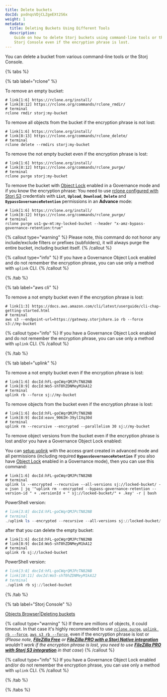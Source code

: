 ```yaml
---
title: Delete buckets
docId: pxdnqsVDjCLZgeEXt2S6x
weight: 1
metadata:
  title: Deleting Buckets Using Different Tools
  description:
    Guide on how to delete Storj buckets using command-line tools or the
    Storj Console even if the encryption phrase is lost.
---
```


You can delete a bucket from various command-line tools or the Storj Console.

{% tabs %}

{% tab label="rclone" %}

To remove an empty bucket:

```shell {% title="rclone" %}
# link[1:6] https://rclone.org/install/
# link[8:12] https://rclone.org/commands/rclone_rmdir/
# terminal
rclone rmdir storj:my-bucket
```

To remove all objects from the bucket if the encryption phrase is not lost:

```shell {% title="rclone" %}
# link[1:6] https://rclone.org/install/
# link[8:13] https://rclone.org/commands/rclone_delete/
# terminal
rclone delete --rmdirs storj:my-bucket
```

To remove the not empty bucket even if the encryption phrase is lost:

```shell {% title="rclone" %}
# link[1:6] https://rclone.org/install/
# link[8:12] https://rclone.org/commands/rclone_purge/
# terminal
rclone purge storj:my-bucket
```

To remove the bucket with [Object Lock](docId:gjrGzPNnhpYrAGTTAUaj) enabled in a Governance mode and if you know the encryption phrase:
You need to use [rclone configured with Storj S3](docId:AsyYcUJFbO1JI8-Tu8tW3) credentials with **`List`**, **`Upload`**, **`Download`**, **`Delete`** and **`BypassGovernanceRetention`** permissions in an **Advance** mode:

```shell {% title="rclone" %}
# link[1:6] https://rclone.org/install/
# link[8:12] https://rclone.org/commands/rclone_purge/
# terminal
rclone purge us1-gw-mt:my-locked-bucket --header "x-amz-bypass-governance-retention:true"
```

{% callout type="warning" %}
Please note, this command do not honor any include/exclude filters or prefixes (subfolders), it will always purge the entire bucket, including bucket itself.
{% /callout %}

{% callout type="info" %}
If you have a Governance Object Lock enabled and do not remember the encryption phrase, you can use only a method with `uplink` CLI.
{% /callout %}

{% /tab %}

{% tab label="aws cli" %}

To remove a not empty bucket even if the encryption phrase is lost:

```shell {% title="aws cli" %}
# link[1:3] https://docs.aws.amazon.com/cli/latest/userguide/cli-chap-getting-started.html
# terminal
aws s3 --endpoint-url=https://gateway.storjshare.io rb --force s3://my-bucket
```

{% callout type="info" %}
If you have a Governance Object Lock enabled and do not remember the encryption phrase, you can use only a method with `uplink` CLI.
{% /callout %}

{% /tab %}

{% tab label="uplink" %}

To remove a not empty bucket even if the encryption phrase is lost:

```shell {% title="uplink" %}
# link[1:6] docId:hFL-goCWqrQMJPcTN82NB
# link[8:9] docId:Wo5-shT0hZDNMeyM1kA12
# terminal
uplink rb --force sj://my-bucket
```

To remove objects from the bucket even if the encryption phrase is lost:

```shell {% title="uplink" %}
# link[1:6] docId:hFL-goCWqrQMJPcTN82NB
# link[8:9] docId:eavv_906IH-39ylIXq30d
# terminal
uplink rm --recursive --encrypted --parallelism 30 sj://my-bucket
```

To remove object versions from the bucket even if the encryption phrase is lost and/or you have a Governance Object Lock enabled:

You can [setup uplink](docId:h3RyJymEIi4gf2S9wVJg8) with the access grant created in advanced mode and all permissions (including required **`BypassGovernanceRetention`** if you also have [Object Lock](docId:gjrGzPNnhpYrAGTTAUaj) enabled in a Governance mode), then you can use this command:

```shell {% title="uplink" %}
# link[1:6] docId:hFL-goCWqrQMJPcTN82NB
# terminal
uplink ls --encrypted --recursive --all-versions sj://locked-bucket/ -o json | jq '"uplink rm --encrypted --bypass-governance-retention --version-id " + .versionId + " sj://locked-bucket/" + .key' -r | bash
```

PowerShell version:
```powershell {% title="uplink" %}
# link[3:8] docId:hFL-goCWqrQMJPcTN82NB
# terminal
./uplink ls --encrypted --recursive --all-versions sj://locked-bucket/ -o json | %{$o = ($_ | ConvertFrom-Json); ./uplink rm --encrypted --bypass-governance-retention --version-id $o.versionId $("sj://locked-bucket/" + $o.key)}
```

after that you can delete the empty bucket:
```shell {% title="uplink" %}
# link[1:6] docId:hFL-goCWqrQMJPcTN82NB
# link[8:9] docId:Wo5-shT0hZDNMeyM1kA12
# terminal
uplink rb sj://locked-bucket
```

PowerShell version:
```powershell {% title="uplink" %}
# link[3:8] docId:hFL-goCWqrQMJPcTN82NB
# link[10:11] docId:Wo5-shT0hZDNMeyM1kA12
# terminal
./uplink rb sj://locked-bucket
```


{% /tab %}

{% tab label="Storj Console" %}

[Objects Browser|Deleting buckets](docId:4oDAezF-FcfPr0WPl7knd#deleting-buckets)

{% callout type="warning"  %}
If there are millions of objects, it could timeout. In that case it's highly recommended to use [`rclone purge`](https://rclone.org/commands/rclone_purge/),
[`uplink rb --force`](docId:Wo5-shT0hZDNMeyM1kA12), [`aws s3 rb --force`](https://docs.aws.amazon.com/cli/latest/userguide/cli-chap-getting-started.html),
[](docId:QQGzEDU8o-IodQWmr7xP3) even if the encryption phrase is lost or [](docId:3Vj_5zZ99c4mTMRhQjGFM) (_Please note, [**FileZilla Free**](docId:OkJongWeLGhPy4KKz34W4) or [**FileZilla PRO with a Storj Native integration**](docId:APk9353kCNcg5PKRPQ06u#storj-file-zilla-pro-via-native-uplink) wouldn't work if the encryption phrase is lost, you need to use [**FileZilla PRO with Storj S3 integration**](docId:APk9353kCNcg5PKRPQ06u#storj-file-zilla-pro-via-gateway-mt) in that case_)
{% /callout %}

{% callout type="info" %}
If you have a Governance Object Lock enabled and/or do not remember the encryption phrase, you can use only a method with `uplink` CLI.
{% /callout %}

{% /tab %}

{% /tabs %}
